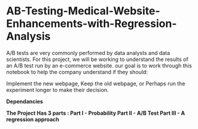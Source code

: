 # AB-Testing-Medical-Website-Enhancements-with-Regression-Analysis
A/B tests are very commonly performed by data analysts and data scientists. For this project, we will be working to understand the results of an A/B test run by an e-commerce website. our goal is to work through this notebook to help the company understand if they should:

Implement the new webpage,
Keep the old webpage, or
Perhaps run the experiment longer to make their decision.

<strong> <p> Dependancies  <p>

The Project Has 3 parts : 
Part I - Probability
Part II - A/B Test
Part III - A regression approach
